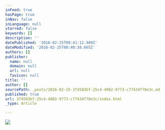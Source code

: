 ```yaml
---
inFeed: true
hasPage: true
inNav: false
inLanguage: null
starred: false
keywords: []
description: ''
datePublished: '2016-02-25T00:41:12.909Z'
dateModified: '2016-02-25T00:40:38.665Z'
authors: []
publisher:
  name: null
  domain: null
  url: null
  favicon: null
title: ''
author: []
sourcePath: _posts/2016-02-25-3f4583bf-25c4-4002-9773-c77434f78e3c.md
published: true
url: 3f4583bf-25c4-4002-9773-c77434f78e3c/index.html
_type: Article

---
```

![](https://the-grid-user-content.s3-us-west-2.amazonaws.com/7ad25d91-8fff-45dd-a4f1-dabf7f28138e.jpg)